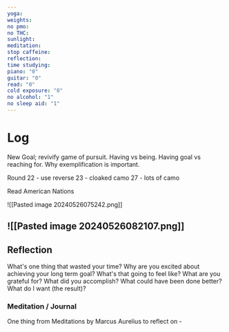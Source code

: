 ```yaml
---
yoga: 
weights: 
no pmo: 
no THC: 
sunlight: 
meditation: 
stop caffeine: 
reflection: 
time studying: 
piano: "0"
guitar: "0"
read: "0"
cold exposure: "0"
no alcohol: "1"
no sleep aid: "1"
---
```


# Log
New Goal; revivify game of pursuit. Having vs being. Having goal vs reaching for. Why exemplification is important.

Round 22 - use reverse
23 - cloaked camo
27 - lots of camo

Read American Nations

![[Pasted image 20240526075242.png]]

![[Pasted image 20240526082107.png]]
---
## Reflection
What's one thing that wasted your time?
Why are you excited about achieving your long term goal? What's that going to feel like?
What are you grateful for?
What did you accomplish?
What could have been done better?
What do I want (the result)?
### Meditation / Journal
One thing from Meditations by Marcus Aurelius to reflect on - 